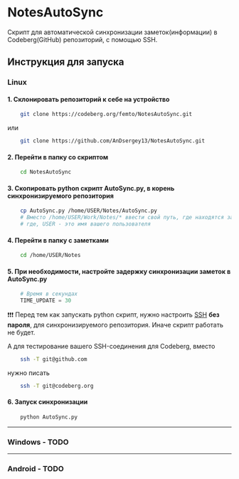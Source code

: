 # NotesAutoSync

Скрипт для автоматической синхронизации заметок(информации) в Codeberg(GitHub) репозиторий, с помощью SSH.

## Инструкция для запуска

### **Linux** 
#### 1. Склонировать репозиторий к себе на устройство
```bash
    git clone https://codeberg.org/femto/NotesAutoSync.git
```
или
```bash
    git clone https://github.com/AnDsergey13/NotesAutoSync.git
```
#### 2. Перейти в папку со скриптом
```bash
    cd NotesAutoSync
```
#### 3. Скопировать python скрипт AutoSync.py, в корень синхронизируемого репозитория
```bash
    cp AutoSync.py /home/USER/Notes/AutoSync.py
    # Вместо /home/USER/Work/Notes/* ввести свой путь, где находятся заметки
    # где, USER - это имя вашего пользователя
```
#### 4. Перейти в папку с заметками
```bash
    cd /home/USER/Notes
```
#### 5. При необходимости, настройте задержку синхронизации заметок в AutoSync.py
```python
    # Время в секундах
    TIME_UPDATE = 30
```
❗❗❗ Перед тем как запускать python скрипт, нужно настроить [SSH](https://docs.github.com/en/authentication/connecting-to-github-with-ssh) **без пароля**, для синхронизируемого репозитория. Иначе скрипт работать не будет.

А для тестирование вашего SSH-соединения для Codeberg, вместо 
```bash
    ssh -T git@github.com
```
нужно писать
```bash
    ssh -T git@codeberg.org 
```

#### 6. Запуск синхронизации
```bash
    python AutoSync.py
```
---
### **Windows** - TODO
---
### **Android** - TODO